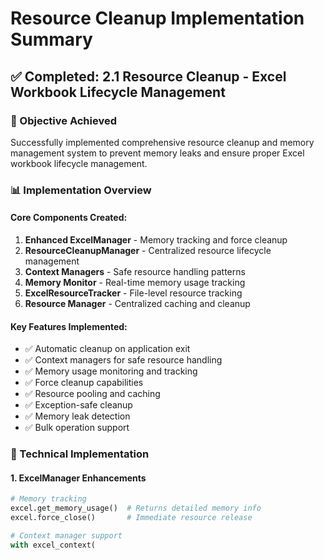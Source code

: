 # Resource Cleanup Implementation Summary

## ✅ Completed: 2.1 Resource Cleanup - Excel Workbook Lifecycle Management

### 🎯 Objective Achieved
Successfully implemented comprehensive resource cleanup and memory management system to prevent memory leaks and ensure proper Excel workbook lifecycle management.

### 📊 Implementation Overview

#### Core Components Created:
1. **Enhanced ExcelManager** - Memory tracking and force cleanup
2. **ResourceCleanupManager** - Centralized resource lifecycle management  
3. **Context Managers** - Safe resource handling patterns
4. **Memory Monitor** - Real-time memory usage tracking
5. **ExcelResourceTracker** - File-level resource tracking
6. **Resource Manager** - Centralized caching and cleanup

#### Key Features Implemented:
- ✅ Automatic cleanup on application exit
- ✅ Context managers for safe resource handling
- ✅ Memory usage monitoring and tracking
- ✅ Force cleanup capabilities
- ✅ Resource pooling and caching
- ✅ Exception-safe cleanup
- ✅ Memory leak detection
- ✅ Bulk operation support

### 🔧 Technical Implementation

#### 1. ExcelManager Enhancements
```python
# Memory tracking
excel.get_memory_usage()  # Returns detailed memory info
excel.force_close()       # Immediate resource release

# Context manager support
with excel_context(
